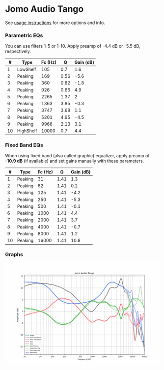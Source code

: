 # Jomo Audio Tango
See [usage instructions](https://github.com/jaakkopasanen/AutoEq#usage) for more options and info.

### Parametric EQs
You can use filters 1-5 or 1-10. Apply preamp of -4.4 dB or -5.5 dB, respectively.

|   # | Type      |   Fc (Hz) |    Q |   Gain (dB) |
|-----|-----------|-----------|------|-------------|
|   1 | LowShelf  |       105 | 0.7  |         1.6 |
|   2 | Peaking   |       169 | 0.56 |        -5.6 |
|   3 | Peaking   |       360 | 0.82 |        -1.8 |
|   4 | Peaking   |       926 | 0.66 |         4.9 |
|   5 | Peaking   |      2265 | 1.37 |         2   |
|   6 | Peaking   |      1363 | 3.85 |        -0.3 |
|   7 | Peaking   |      3747 | 3.68 |         1.1 |
|   8 | Peaking   |      5201 | 4.95 |        -4.5 |
|   9 | Peaking   |      9966 | 2.13 |         3.1 |
|  10 | HighShelf |     10000 | 0.7  |         4.4 |

### Fixed Band EQs
When using fixed band (also called graphic) equalizer, apply preamp of **-10.9 dB** (if available) and set gains manually with these parameters.

|   # | Type    |   Fc (Hz) |    Q |   Gain (dB) |
|-----|---------|-----------|------|-------------|
|   1 | Peaking |        31 | 1.41 |         1.3 |
|   2 | Peaking |        62 | 1.41 |         0.2 |
|   3 | Peaking |       125 | 1.41 |        -4.2 |
|   4 | Peaking |       250 | 1.41 |        -5.3 |
|   5 | Peaking |       500 | 1.41 |        -0.1 |
|   6 | Peaking |      1000 | 1.41 |         4.4 |
|   7 | Peaking |      2000 | 1.41 |         3.7 |
|   8 | Peaking |      4000 | 1.41 |        -0.7 |
|   9 | Peaking |      8000 | 1.41 |         1.2 |
|  10 | Peaking |     16000 | 1.41 |        10.8 |

### Graphs
![](./Jomo%20Audio%20Tango.png)
